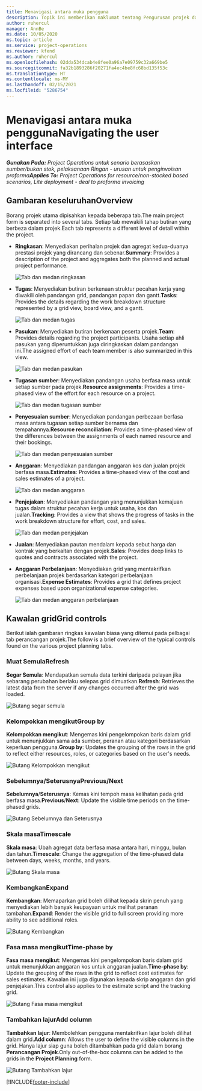 ```yaml
---
title: Menavigasi antara muka pengguna
description: Topik ini memberikan maklumat tentang Pengurusan projek dalam Operasi projek Dynamics 365.
author: ruhercul
manager: AnnBe
ms.date: 10/05/2020
ms.topic: article
ms.service: project-operations
ms.reviewer: kfend
ms.author: ruhercul
ms.openlocfilehash: 02dda534dcab4e8fee0a96a7e09759c32a669be5
ms.sourcegitcommit: fa32b1893286f20271fa4ec4be8fc68bd135f53c
ms.translationtype: HT
ms.contentlocale: ms-MY
ms.lasthandoff: 02/15/2021
ms.locfileid: "5286754"
---
```

# <a name="navigating-the-user-interface"></a><span data-ttu-id="b6592-103">Menavigasi antara muka pengguna</span><span class="sxs-lookup"><span data-stu-id="b6592-103">Navigating the user interface</span></span>

<span data-ttu-id="b6592-104">_**Gunakan Pada:** Project Operations untuk senario berasaskan sumber/bukan stok, pelaksanaan Ringan - urusan untuk penginvoisan proforma_</span><span class="sxs-lookup"><span data-stu-id="b6592-104">_**Applies To:** Project Operations for resource/non-stocked based scenarios, Lite deployment - deal to proforma invoicing_</span></span>

## <a name="overview"></a><span data-ttu-id="b6592-105">Gambaran keseluruhan</span><span class="sxs-lookup"><span data-stu-id="b6592-105">Overview</span></span>

<span data-ttu-id="b6592-106">Borang projek utama dipisahkan kepada beberapa tab.</span><span class="sxs-lookup"><span data-stu-id="b6592-106">The main project form is separated into several tabs.</span></span> <span data-ttu-id="b6592-107">Setiap tab mewakili tahap butiran yang berbeza dalam projek.</span><span class="sxs-lookup"><span data-stu-id="b6592-107">Each tab represents a different level of detail within the project.</span></span>

- <span data-ttu-id="b6592-108">**Ringkasan**: Menyediakan perihalan projek dan agregat kedua-duanya prestasi projek yang dirancang dan sebenar.</span><span class="sxs-lookup"><span data-stu-id="b6592-108">**Summary**: Provides a description of the project and aggregates both the planned and actual project performance.</span></span>

    ![Tab dan medan ringkasan](media/navigation7.png)

- <span data-ttu-id="b6592-110">**Tugas**: Menyediakan butiran berkenaan struktur pecahan kerja yang diwakili oleh pandangan grid, pandangan papan dan gantt.</span><span class="sxs-lookup"><span data-stu-id="b6592-110">**Tasks**: Provides the details regarding the work breakdown structure represented by a grid view, board view, and a gantt.</span></span>

    ![Tab dan medan tugas](media/navigation8.png)

- <span data-ttu-id="b6592-112">**Pasukan**: Menyediakan butiran berkenaan peserta projek.</span><span class="sxs-lookup"><span data-stu-id="b6592-112">**Team**: Provides details regarding the project participants.</span></span> <span data-ttu-id="b6592-113">Usaha setiap ahli pasukan yang diperuntukkan juga diringkaskan dalam pandangan ini.</span><span class="sxs-lookup"><span data-stu-id="b6592-113">The assigned effort of each team member is also summarized in this view.</span></span>

    ![Tab dan medan pasukan](media/navigation9.png)

- <span data-ttu-id="b6592-115">**Tugasan sumber**: Menyediakan pandangan usaha berfasa masa untuk setiap sumber pada projek.</span><span class="sxs-lookup"><span data-stu-id="b6592-115">**Resource assignments**: Provides a time-phased view of the effort for each resource on a project.</span></span>

    ![Tab dan medan tugasan sumber](media/navigation10.png)

- <span data-ttu-id="b6592-117">**Penyesuaian sumber**: Menyediakan pandangan perbezaan berfasa masa antara tugasan setiap sumber bernama dan tempahannya.</span><span class="sxs-lookup"><span data-stu-id="b6592-117">**Resource reconciliation**: Provides a time-phased view of the differences between the assignments of each named resource and their bookings.</span></span>

    ![Tab dan medan penyesuaian sumber](media/navigation11.png)

- <span data-ttu-id="b6592-119">**Anggaran**: Menyediakan pandangan anggaran kos dan jualan projek berfasa masa.</span><span class="sxs-lookup"><span data-stu-id="b6592-119">**Estimates**: Provides a time-phased view of the cost and sales estimates of a project.</span></span>

    ![Tab dan medan anggaran](media/navigation12.png)

- <span data-ttu-id="b6592-121">**Penjejakan**: Menyediakan pandangan yang menunjukkan kemajuan tugas dalam struktur pecahan kerja untuk usaha, kos dan jualan.</span><span class="sxs-lookup"><span data-stu-id="b6592-121">**Tracking**: Provides a view that shows the progress of tasks in the work breakdown structure for effort, cost, and sales.</span></span>

    ![Tab dan medan penjejakan](media/navigation13.png)

- <span data-ttu-id="b6592-123">**Jualan**: Menyediakan pautan mendalam kepada sebut harga dan kontrak yang berkaitan dengan projek.</span><span class="sxs-lookup"><span data-stu-id="b6592-123">**Sales**: Provides deep links to quotes and contracts associated with the project.</span></span>

- <span data-ttu-id="b6592-124">**Anggaran Perbelanjaan**: Menyediakan grid yang mentakrifkan perbelanjaan projek berdasarkan kategori perbelanjaan organisasi.</span><span class="sxs-lookup"><span data-stu-id="b6592-124">**Expense Estimates**: Provides a grid that defines project expenses based upon organizational expense categories.</span></span>

    ![Tab dan medan anggaran perbelanjaan](media/navigation14.png)

## <a name="grid-controls"></a><span data-ttu-id="b6592-126">Kawalan grid</span><span class="sxs-lookup"><span data-stu-id="b6592-126">Grid controls</span></span>

<span data-ttu-id="b6592-127">Berikut ialah gambaran ringkas kawalan biasa yang ditemui pada pelbagai tab perancangan projek.</span><span class="sxs-lookup"><span data-stu-id="b6592-127">The follow is a brief overview of the typical controls found on the various project planning tabs.</span></span>

### <a name="refresh"></a><span data-ttu-id="b6592-128">Muat Semula</span><span class="sxs-lookup"><span data-stu-id="b6592-128">Refresh</span></span>

<span data-ttu-id="b6592-129">**Segar Semula**: Mendapatkan semula data terkini daripada pelayan jika sebarang perubahan berlaku selepas grid dimuatkan.</span><span class="sxs-lookup"><span data-stu-id="b6592-129">**Refresh**: Retrieves the latest data from the server if any changes occurred after the grid was loaded.</span></span>

![Butang segar semula](media/navigation7.png)

### <a name="group-by"></a><span data-ttu-id="b6592-131">Kelompokkan mengikut</span><span class="sxs-lookup"><span data-stu-id="b6592-131">Group by</span></span>

<span data-ttu-id="b6592-132">**Kelompokkan mengikut**: Mengemas kini pengelompokan baris dalam grid untuk menunjukkan sama ada sumber, peranan atau kategori berdasarkan keperluan pengguna.</span><span class="sxs-lookup"><span data-stu-id="b6592-132">**Group by**: Updates the grouping of the rows in the grid to reflect either resources, roles, or categories based on the user's needs.</span></span>

![Butang Kelompokkan mengikut](media/navigation6.png)

### <a name="previousnext"></a><span data-ttu-id="b6592-134">Sebelumnya/Seterusnya</span><span class="sxs-lookup"><span data-stu-id="b6592-134">Previous/Next</span></span>

<span data-ttu-id="b6592-135">**Sebelumnya**/**Seterusnya**: Kemas kini tempoh masa kelihatan pada grid berfasa masa.</span><span class="sxs-lookup"><span data-stu-id="b6592-135">**Previous**/**Next**: Update the visible time periods on the time-phased grids.</span></span>

![Butang Sebelumnya dan Seterusnya](media/navigation2.png)

### <a name="timescale"></a><span data-ttu-id="b6592-137">Skala masa</span><span class="sxs-lookup"><span data-stu-id="b6592-137">Timescale</span></span>

<span data-ttu-id="b6592-138">**Skala masa**: Ubah agregat data berfasa masa antara hari, minggu, bulan dan tahun.</span><span class="sxs-lookup"><span data-stu-id="b6592-138">**Timescale**: Change the aggregation of the time-phased data between days, weeks, months, and years.</span></span>

![Butang Skala masa](media/navigation3.png)

### <a name="expand"></a><span data-ttu-id="b6592-140">Kembangkan</span><span class="sxs-lookup"><span data-stu-id="b6592-140">Expand</span></span>

<span data-ttu-id="b6592-141">**Kembangkan**: Memaparkan grid boleh dilihat kepada skrin penuh yang menyediakan lebih banyak keupayaan untuk melihat peranan tambahan.</span><span class="sxs-lookup"><span data-stu-id="b6592-141">**Expand**: Render the visible grid to full screen providing more ability to see additional roles.</span></span>

![Butang Kembangkan](media/navigation4.png)

### <a name="time-phase-by"></a><span data-ttu-id="b6592-143">Fasa masa mengikut</span><span class="sxs-lookup"><span data-stu-id="b6592-143">Time-phase by</span></span>

<span data-ttu-id="b6592-144">**Fasa masa mengikut**: Mengemas kini pengelompokan baris dalam grid untuk menunjukkan anggaran kos untuk anggaran jualan.</span><span class="sxs-lookup"><span data-stu-id="b6592-144">**Time-phase by**: Update the grouping of the rows in the grid to reflect cost estimates for sales estimates.</span></span> <span data-ttu-id="b6592-145">Kawalan ini juga digunakan kepada skrip anggaran dan grid penjejakan.</span><span class="sxs-lookup"><span data-stu-id="b6592-145">This control also applies to the estimate script and the tracking grid.</span></span>

![Butang Fasa masa mengikut](media/navigation0.png)

### <a name="add-column"></a><span data-ttu-id="b6592-147">Tambahkan lajur</span><span class="sxs-lookup"><span data-stu-id="b6592-147">Add column</span></span>

<span data-ttu-id="b6592-148">**Tambahkan lajur**: Membolehkan pengguna mentakrifkan lajur boleh dilihat dalam grid.</span><span class="sxs-lookup"><span data-stu-id="b6592-148">**Add column**: Allows the user to define the visible columns in the grid.</span></span> <span data-ttu-id="b6592-149">Hanya lajur siap guna boleh ditambahkan pada grid dalam borang **Perancangan Projek**.</span><span class="sxs-lookup"><span data-stu-id="b6592-149">Only out-of-the-box columns can be added to the grids in the **Project Planning** form.</span></span>

![Butang Tambahkan lajur](media/navigation5.png)


[!INCLUDE[footer-include](../includes/footer-banner.md)]